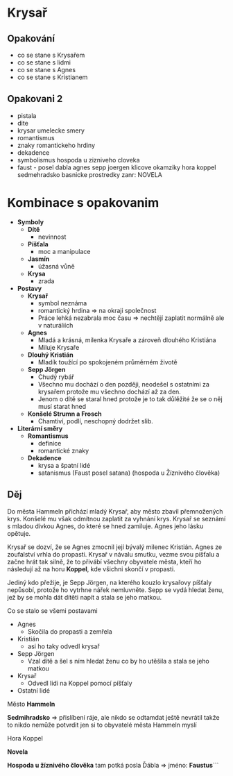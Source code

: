 # Krysař

## Opakování

- co se stane s Krysařem
- co se stane s lidmi
- co se stane s Agnes
- co se stane s Kristianem

## Opakovani 2

- pistala
- dite
- krysar
  umelecke smery
- romantismus
- znaky romantickeho hrdiny
- dekadence
- symbolismus
  hospoda u zizniveho cloveka
- faust - posel dabla
  agnes
  sepp joergen
  klicove okamziky
  hora koppel
  sedmehradsko
  basnicke prostredky
  zanr: NOVELA

# Kombinace s opakovanim
- **Symboly**
  - **Dítě**
    - nevinnost
  - **Píšťala**
    - moc a manipulace
  - **Jasmín**
    - úžasná vůně
  - **Krysa**
    - zrada
- **Postavy**
  - **Krysař**
    - symbol neznáma
    - romantický hrdina ⇒ na okraji společnost
    - Práce lehká nezabrala moc času ⇒ nechtějí zaplatit normálně ale v naturáliích
  - **Agnes**
    - Mladá a krásná, milenka Krysaře a zároveň dlouhého Kristiána
    - Miluje Krysaře
  - **Dlouhý Kristián**
    - Mladík toužící po spokojeném průměrném životě
  - **Sepp Jörgen**
    - Chudý rybář
    - Všechno mu dochází o den později, neodešel s ostatními za krysařem protože mu všechno dochází až za den.
    - Jenom o dítě se staral hned protože je to tak důlěžité že se o něj musí starat hned
  - **Konšelé Strumn a Frosch**
    - Chamtiví, podlí, neschopný dodržet slib.
- **Literární směry**
  - **Romantismus**
    - definice
    - romantické znaky
  - **Dekadence**
    - krysa a špatní lidé
    - satanismus (Faust posel satana) (hospoda u Žíznivého člověka)

## Děj

Do města Hammeln přichází mladý Krysař, aby město zbavil přemnožených krys. Konšelé mu však odmítnou zaplatit za vyhnání krys. Krysař se seznámí s mladou dívkou Agnes, do které se hned zamiluje. Agnes jeho lásku opětuje.

Krysař se dozví, že se Agnes zmocnil její bývalý milenec Kristián. Agnes ze zoufalství vrhla do propasti. Krysař v návalu smutku, vezme svou píšťalu a začne hrát tak silně, že to přivábí všechny obyvatele města, kteří ho následují až na horu **Koppel**, kde všichni skončí v propasti.

Jediný kdo přežije, je Sepp Jörgen, na kterého kouzlo krysařovy píšťaly nepůsobí, protože ho vytrhne nářek nemluvněte. Sepp se vydá hledat ženu, jež by se mohla dát dítěti napít a stala se jeho matkou.

Co se stalo se všemi postavami

- Agnes
  - Skočila do propasti a zemřela
- Kristián
  - asi ho taky odvedl krysař
- Sepp Jörgen
  - Vzal dítě a šel s ním hledat ženu co by ho utěšila a stala se jeho matkou
- Krysař
  - Odvedl lidi na Koppel pomocí píšťaly
- Ostatní lidé

Město **Hammeln**

**Sedmihradsko** ⇒ přislíbení ráje, ale nikdo se odtamdat ještě nevrátil takže to nikdo nemůže potvrdit jen si to obyvatelé města Hammeln myslí

Hora Koppel

**Novela**

**Hospoda u žíznivého člověka** tam potká posla Ďábla => jméno: **Faustus**```
